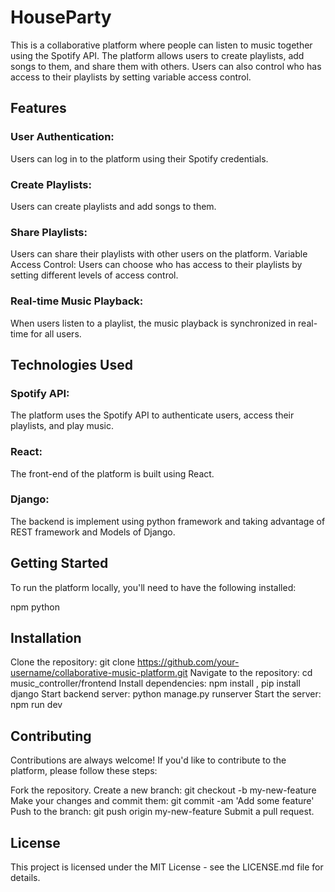 # HouseParty

This is a collaborative platform where people can listen to music together using the Spotify API. The platform allows users to create playlists, add songs to them, and share them with others. Users can also control who has access to their playlists by setting variable access control.

## Features
### User Authentication:
Users can log in to the platform using their Spotify credentials.
### Create Playlists:
Users can create playlists and add songs to them.
### Share Playlists: 
Users can share their playlists with other users on the platform.
Variable Access Control: Users can choose who has access to their playlists by setting different levels of access control.
### Real-time Music Playback: 
When users listen to a playlist, the music playback is synchronized in real-time for all users.

## Technologies Used
### Spotify API: 
The platform uses the Spotify API to authenticate users, access their playlists, and play music.
### React: 
The front-end of the platform is built using React.
### Django:
The backend is implement using python framework and taking advantage of REST framework and Models of Django.

## Getting Started
To run the platform locally, you'll need to have the following installed:

npm
python

## Installation
Clone the repository: git clone https://github.com/your-username/collaborative-music-platform.git
Navigate to the repository: cd music_controller/frontend
Install dependencies: npm install , pip install django
Start backend server: python manage.py runserver
Start the server: npm run dev


## Contributing
Contributions are always welcome! If you'd like to contribute to the platform, please follow these steps:

Fork the repository.
Create a new branch: git checkout -b my-new-feature
Make your changes and commit them: git commit -am 'Add some feature'
Push to the branch: git push origin my-new-feature
Submit a pull request.

## License
This project is licensed under the MIT License - see the LICENSE.md file for details.
